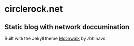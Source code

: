 # circlerock.net 
## Static blog with network doccumination



Built with the Jekyll theme [Moonwalk](https://github.com/abhinavs/moonwalk) by abhinavs

